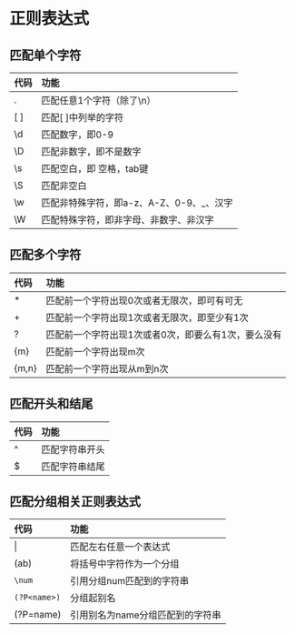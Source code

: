 # 正则表达式

##  匹配单个字符

| 代码 | 功能 |
| :--- | :--- |
| . | 匹配任意1个字符（除了\n） |
| \[ \] | 匹配\[ \]中列举的字符 |
| \d | 匹配数字，即0-9 |
| \D | 匹配非数字，即不是数字 |
| \s | 匹配空白，即 空格，tab键 |
| \S | 匹配非空白 |
| \w | 匹配非特殊字符，即a-z、A-Z、0-9、\_、汉字 |
| \W | 匹配特殊字符，即非字母、非数字、非汉字 |

## 匹配多个字符

| 代码 | 功能 |
| :--- | :--- |
| \* | 匹配前一个字符出现0次或者无限次，即可有可无 |
| + | 匹配前一个字符出现1次或者无限次，即至少有1次 |
| ? | 匹配前一个字符出现1次或者0次，即要么有1次，要么没有 |
| {m} | 匹配前一个字符出现m次 |
| {m,n} | 匹配前一个字符出现从m到n次 |

## 匹配开头和结尾

| 代码 | 功能 |
| :--- | :--- |
| ^ | 匹配字符串开头 |
| $ | 匹配字符串结尾 |

## 匹配分组相关正则表达式

| 代码 | 功能 |
| :--- | :--- |
| \| | 匹配左右任意一个表达式 |
| \(ab\) | 将括号中字符作为一个分组 |
| `\num` | 引用分组num匹配到的字符串 |
| `(?P<name>)` | 分组起别名 |
| \(?P=name\) | 引用别名为name分组匹配到的字符串 |



